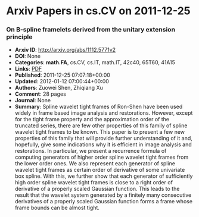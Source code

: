 # Arxiv Papers in cs.CV on 2011-12-25
### On B-spline framelets derived from the unitary extension principle
- **Arxiv ID**: http://arxiv.org/abs/1112.5771v2
- **DOI**: None
- **Categories**: **math.FA**, cs.CV, cs.IT, math.IT, 42c40, 65T60, 41A15
- **Links**: [PDF](http://arxiv.org/pdf/1112.5771v2)
- **Published**: 2011-12-25 07:07:18+00:00
- **Updated**: 2012-01-12 07:00:44+00:00
- **Authors**: Zuowei Shen, Zhiqiang Xu
- **Comment**: 28 pages
- **Journal**: None
- **Summary**: Spline wavelet tight frames of Ron-Shen have been used widely in frame based image analysis and restorations. However, except for the tight frame property and the approximation order of the truncated series, there are few other properties of this family of spline wavelet tight frames to be known. This paper is to present a few new properties of this family that will provide further understanding of it and, hopefully, give some indications why it is efficient in image analysis and restorations. In particular, we present a recurrence formula of computing generators of higher order spline wavelet tight frames from the lower order ones. We also represent each generator of spline wavelet tight frames as certain order of derivative of some univariate box spline. With this, we further show that each generator of sufficiently high order spline wavelet tight frames is close to a right order of derivative of a properly scaled Gaussian function. This leads to the result that the wavelet system generated by a finitely many consecutive derivatives of a properly scaled Gaussian function forms a frame whose frame bounds can be almost tight.



